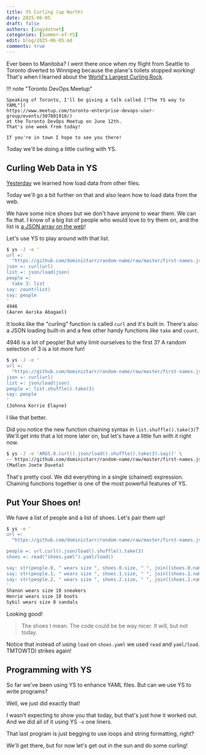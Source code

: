 ```yaml
---
title: YS Curling (up North)
date: 2025-06-05
draft: false
authors: [ingydotnet]
categories: [Summer-of-YS]
edit: blog/2025-06-05.md
comments: true
---
```


Ever been to Manitoba?
I went there once when my flight from Seattle to Toronto diverted to Winnipeg
because the plane's toilets stopped working!
That's when I learned about the [World's Largest Curling Rock](
https://www.winnipeg.ca/tourism/attractions/worlds-largest-curling-rock).

!!! note "Toronto DevOps Meetup"

    Speaking of Toronto, I'll be giving a talk called ["The YS way to YAML"](
    https://www.meetup.com/toronto-enterprise-devops-user-group/events/307801910/)
    at the Toronto DevOps Meetup on June 12th.
    That's one week from today!

    If you're in town I hope to see you there!

Today we'll be doing a little curling with YS.

<!-- more -->


## Curling Web Data in YS

[Yesterday](/blog/2025-06-04/load-and-compose-your-yaml-files/) we learned how
load data from other files.

Today we'll go a bit further on that and also learn how to load data from the
web.

We have some nice shoes but we don't have anyone to wear them.
We can fix that.
I know of a big list of people who would love to try them on, and the list is
[a JSON array on the web](
https://github.com/dominictarr/random-name/raw/master/first-names.json)!

Let's use YS to play around with that list.

```bash
$ ys -J -e '
url =:
  "https://github.com/dominictarr/random-name/raw/master/first-names.json"
json =: curl(url)
list =: json/load(json)
people =:
  take 3: list
say: count(list)
say: people
'
4946
(Aaren Aarika Abagael)
```

It looks like the "curling" function is called `curl` and it's built in.
There's also a JSON loading built-in and a few other handy functions like `take`
and `count`.

4946 is a lot of people!
But why limit ourselves to the first 3?
A random selection of 3 is a lot more fun!

```bash
$ ys -J -e '
url =:
  "https://github.com/dominictarr/random-name/raw/master/first-names.json"
json =: curl(url)
list =: json/load(json)
people =: list.shuffle().take(3)
say: people
'
(Johnna Korrie Elayne)
```

I like that better.

Did you notice the new function chaining syntax in `list.shuffle().take(3)`?
We'll get into that a lot more later on, but let's have a little fun with it
right now.

```bash
$ ys -J -e 'ARGS.0.curl().json/load().shuffle().take(3).say()' \
-- https://github.com/dominictarr/random-name/raw/master/first-names.json
(Madlen Joete Daveta)
```

That's pretty cool.
We did everything in a single (chained) expression.
Chaining functions together is one of the most powerful features of YS.


## Put Your Shoes on!

We have a list of people and a list of shoes.
Let's pair them up!

```bash
$ ys -e '
url =:
  "https://github.com/dominictarr/random-name/raw/master/first-names.json"

people =: url.curl().json/load().shuffle().take(3)
shoes =: read("shoes.yaml").yaml/load()

say: str(people.0, " wears size ", shoes.0.size, " ", join([shoes.0.name, "s"]))
say: str(people.1, " wears size ", shoes.1.size, " ", join([shoes.1.name, "s"]))
say: str(people.2, " wears size ", shoes.2.size, " ", join([shoes.2.name, "s"]))
'
Shanon wears size 10 sneakers
Henrie wears size 10 boots
Sybil wears size 8 sandals
```

Looking good!

> The shoes I mean.
> The code could be be way nicer.
> It will, but not today.

Notice that instead of using `load` on `shoes.yaml` we used `read` and
`yaml/load`.
TMTOWTDI strikes again!


## Programming with YS

So far we've been using YS to enhance YAML files.
But can we use YS to write programs?

Well, we just did exactly that!

I wasn't expecting to show you that today, but that's just how it worked out.
And we did all of it using YS `-e` one liners.

That last program is just begging to use loops and string formatting, right?

We'll get there, but for now let's get out in the sun and do some curling!
